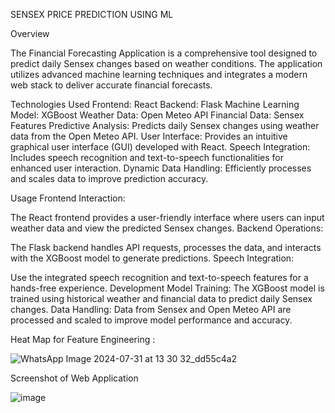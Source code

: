 SENSEX PRICE PREDICTION USING ML

Overview

The Financial Forecasting Application is a comprehensive tool designed to predict daily Sensex changes based on weather conditions. The application utilizes advanced machine learning techniques and integrates a modern web stack to deliver accurate financial forecasts.

Technologies Used
Frontend: React
Backend: Flask
Machine Learning Model: XGBoost
Weather Data: Open Meteo API
Financial Data: Sensex
Features
Predictive Analysis: Predicts daily Sensex changes using weather data from the Open Meteo API.
User Interface: Provides an intuitive graphical user interface (GUI) developed with React.
Speech Integration: Includes speech recognition and text-to-speech functionalities for enhanced user interaction.
Dynamic Data Handling: Efficiently processes and scales data to improve prediction accuracy.

Usage
Frontend Interaction:

The React frontend provides a user-friendly interface where users can input weather data and view the predicted Sensex changes.
Backend Operations:

The Flask backend handles API requests, processes the data, and interacts with the XGBoost model to generate predictions.
Speech Integration:

Use the integrated speech recognition and text-to-speech features for a hands-free experience.
Development
Model Training:
The XGBoost model is trained using historical weather and financial data to predict daily Sensex changes.
Data Handling:
Data from Sensex and Open Meteo API are processed and scaled to improve model performance and accuracy.



Heat Map for Feature Engineering :

![WhatsApp Image 2024-07-31 at 13 30 32_dd55c4a2](https://github.com/user-attachments/assets/fb07e32a-8057-4cc0-b66a-c5a73663fe55)



Screenshot of Web Application 

![image](https://github.com/user-attachments/assets/97a01eb7-eefe-4db4-bb69-6bbf3ba6d403)

